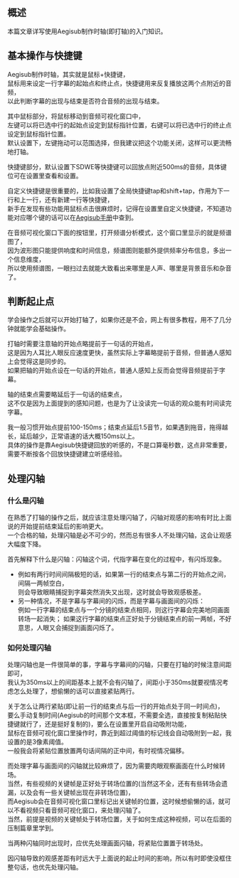 ## 概述
本篇文章详写使用Aegisub制作时轴(即打轴)的入门知识。

## 基本操作与快捷键
Aegisub制作时轴，其实就是鼠标+快捷键，  
鼠标用来设定一行字幕的起始点和终止点，快捷键用来反复播放这两个点附近的音频，  
以此判断字幕的出现与结束是否符合音频的出现与结束。

其中鼠标部分，将鼠标移动到音频可视化窗口中，  
左键可以将已选中行的起始点设定到鼠标指针位置，右键可以将已选中行的终止点设定到鼠标指针位置。  
默认设置下，左键拖动可以范围选择，但我建议把这个功能关闭，这样可以更流畅地打轴。

快捷键部分，默认设置下SDWE等快捷键可以回放点附近500ms的音频，具体键位可在设置里查看和设置。

自定义快捷键是很重要的，比如我设置了全局快捷键tap和shift+tap，作用为下一行和上一行，还有新建一行等快捷键，  
新手在发现有些功能用鼠标点击很麻烦时，记得在设置里自定义快捷键，不知道功能对应哪个键的话可以在[Aegisub手册](https://aegi.vmoe.info/docs/3.2/Commands/zh_CN/)中查到。

在音频可视化窗口下面的按钮里，打开频谱分析模式，这个窗口里显示的就是频谱图了，  
因为波形图只能提供响度和时间信息，频谱图则能额外提供频率分布信息，多出一个信息维度，  
所以使用频谱图，一眼扫过去就能大致看出来哪里是人声、哪里是背景音乐和杂音了。


## 判断起止点
学会操作之后就可以开始打轴了，如果你还是不会，网上有很多教程，用不了几分钟就能学会基础操作。

打轴时需要注意轴的开始点略提前于一句话的开始点，  
这是因为人耳比人眼反应速度更快，虽然实际上字幕略提前于音频，但普通人感知上会觉得这是同步的。  
如果把轴的开始点设在一句话的开始点，普通人感知上反而会觉得音频提前于字幕。

轴的结束点需要略延后于一句话的结束点，  
这不仅是因为上面提到的感知问题，也是为了让没读完一句话的观众能有时间读完字幕。

我一般习惯开始点提前100-150ms；结束点延后1.5音节，如果遇到拖音，拖得越长，延后越少，正常语速的话大概150ms以上。  
具体的操作是靠Aegisub快捷键回放的听感的，不是口算毫秒数，这点非常重要，需要不断按各个回放快捷键建立听感经验。


## 处理闪轴
### 什么是闪轴
在熟悉了打轴的操作之后，就应该注意处理闪轴了，闪轴对观感的影响有时比上面说的开始提前结束延后的影响更大。  
一个合格的轴，处理闪轴是必不可少的，然而总有很多人不处理闪轴，这会让观感大幅度下降。

首先解释下什么是闪轴：闪轴这个词，代指字幕在变化的过程中，有闪烁现象。  
* 例如有两行时间间隔极短的话，如果第一行的结束点与第二行的开始点之间，间隔一两帧空白，  
  则会导致眼睛捕捉到字幕突然消失又出现，这时就会导致观感极差。
* 另一种情况，不是字幕与字幕间的闪烁，而是字幕与画面间的闪烁：  
  例如一行字幕的结束点与一个分镜的结束点相同，则这行字幕会完美地同画面转场一起消失；
  如果这行字幕的结束点正好处于分镜结束点的前一两帧，不好意思，人眼又会捕捉到画面闪烁了。

### 如何处理闪轴
处理闪轴也是一件很简单的事，字幕与字幕间的闪轴，只要在打轴的时候注意间距即可，  
我认为350ms以上的间距基本上就不会有闪轴了，间距小于350ms就要视情况考虑怎么处理了，想偷懒的话可以直接紧贴两行。

关于怎么让两行紧贴(即让前一行的结束点与后一行的开始点处于同一时间点)，  
要么手动复制时间(Aegisub的时间那个文本框，不需要全选，直接按复制粘贴快捷键就行了，还是挺好复制的)，要么在设置里开启自动吸附功能，  
鼠标在音频可视化窗口里操作时，靠近到超过阈值的标记线会自动吸附到一起，我设置的是3像素阈值。  
一般我会将紧贴位置放置两句话间隔的正中间，有时视情况偏移。

而处理字幕与画面间的闪轴就比较麻烦了，因为需要肉眼观察画面在什么时候转场。  
当然，有些视频的关键帧是正好处于转场位置的(当然这不全，还有有些转场会遗漏，以及会有一些关键帧出现在非转场位置)，  
而Aegisub会在音频可视化窗口里标记出关键帧的位置，这时候想偷懒的话，就可以不看视频只看音频可视化窗口，来处理闪轴了。  
当然，前提是视频的关键帧处于转场位置，关于如何生成这种视频，可以在后面的压制篇章里学到。

当两种闪轴同时出现时，应优先处理画面闪轴，将紧贴位置置于转场处。  

因闪轴导致的观感差距有时远大于上面说的起止时间的影响，所以有时即使没框住整句话，也优先处理闪轴。
